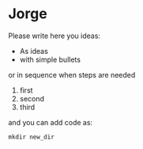 # Jorge

Please write here you ideas:

* As ideas
* with simple bullets

or in sequence when steps are needed

1. first
1. second
1. third

and you can add code as:

```shell
mkdir new_dir
```
